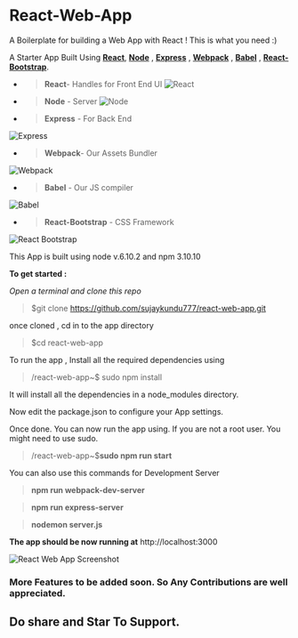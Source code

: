# React-Web-App

A Boilerplate for building a Web App with React ! This is what you need :) 

A Starter App Built Using [**React**](https://facebook.github.io/react/), [**Node**](https://nodejs.org/) , [**Express**](expressjs.com) , [**Webpack**](https://webpack.js.org/) , [**Babel**](https://babeljs.io/) , [**React-Bootstrap**](https://react-bootstrap.github.io/). 
- > **React**- Handles for Front End UI
![React](http://sujaykundu.com/wp-content/uploads/2017/05/react-e1495747587999.png)


- > **Node** - Server
![Node](http://sujaykundu.com/wp-content/uploads/2017/05/node-e1495748056793.png)


- > **Express** - For Back End 

![Express](http://sujaykundu.com/wp-content/uploads/2017/05/express-e1495748450936.png)

- > **Webpack**- Our Assets Bundler

![Webpack](http://sujaykundu.com/wp-content/uploads/2017/05/webpack-e1495748488832.png
)
- >**Babel** - Our JS compiler

![Babel](http://sujaykundu.com/wp-content/uploads/2017/05/babel-e1495748522390.png)

- > **React-Bootstrap** - CSS Framework

![React Bootstrap](http://sujaykundu.com/wp-content/uploads/2017/05/react-bootstrap.png)

This App is built using node v.6.10.2 and npm 3.10.10

**To get started :** 
  
_Open a terminal and clone this repo_

> $git clone https://github.com/sujaykundu777/react-web-app.git

once cloned , cd in to the app directory

> $cd react-web-app

To run the app , Install all the required dependencies using

> /react-web-app~$ sudo npm install

It will install all the dependencies in a node_modules directory.

Now edit the package.json to configure your App settings.

Once done. You can now run the app using. If you are not a root user. You might need to use sudo.

> /react-web-app~$**sudo npm run start**

You can also use this commands for Development Server

> **npm run webpack-dev-server**

> **npm run express-server**

> **nodemon server.js**

   
**The app should be now running at** http://localhost:3000 

![React Web App Screenshot](http://sujaykundu.com/wp-content/uploads/2017/05/react-web-app.png)


### More Features to be added soon. So Any Contributions are well appreciated.

## Do share and Star To Support.
